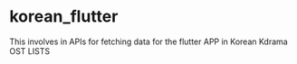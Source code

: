 # korean_flutter
This involves in APIs for fetching data for the flutter APP in Korean Kdrama OST LISTS
